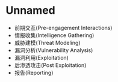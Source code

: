 # Unnamed

- 前期交互(Pre-engagement Interactions)
- 情报收集(Intelligence Gathering)
- 威胁建模(Threat Modeling)
- 漏洞分析(Vulnerability Analysis)
- 漏洞利用(Exploitation)
- 后渗透攻击(Post Exploitation)
- 报告(Reporting)
